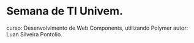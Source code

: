 # Semana de TI Univem.

curso: Desenvolvimento de Web Components, utilizando Polymer
autor: Luan Silveira Pontolio.
